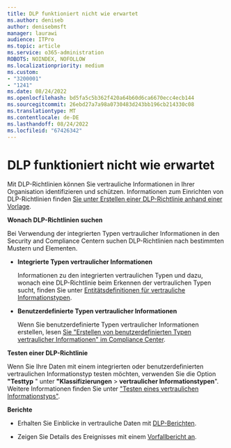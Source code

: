 ```yaml
---
title: DLP funktioniert nicht wie erwartet
ms.author: deniseb
author: denisebmsft
manager: laurawi
audience: ITPro
ms.topic: article
ms.service: o365-administration
ROBOTS: NOINDEX, NOFOLLOW
ms.localizationpriority: medium
ms.custom:
- "3200001"
- "1241"
ms.date: 08/24/2022
ms.openlocfilehash: bd5fa5c5b362f420a64b60d6ca6670ecc4ecb144
ms.sourcegitcommit: 26ebd27a7a98a0730483d243bb196cb214330c08
ms.translationtype: MT
ms.contentlocale: de-DE
ms.lasthandoff: 08/24/2022
ms.locfileid: "67426342"
---
```

# <a name="dlp-not-working-as-expected"></a>DLP funktioniert nicht wie erwartet

Mit DLP-Richtlinien können Sie vertrauliche Informationen in Ihrer Organisation identifizieren und schützen. Informationen zum Einrichten von DLP-Richtlinien finden [Sie unter Erstellen einer DLP-Richtlinie anhand einer Vorlage](https://docs.microsoft.com/microsoft-365/compliance/create-a-dlp-policy-from-a-template).

**Wonach DLP-Richtlinien suchen**

Bei Verwendung der integrierten Typen vertraulicher Informationen in den Security and Compliance Centern suchen DLP-Richtlinien nach bestimmten Mustern und Elementen.

- **Integrierte Typen vertraulicher Informationen**

    Informationen zu den integrierten vertraulichen Typen und dazu, wonach eine DLP-Richtlinie beim Erkennen der vertraulichen Typen sucht, finden Sie unter [Entitätsdefinitionen für vertrauliche Informationstypen](https://docs.microsoft.com/microsoft-365/compliance/sensitive-information-type-entity-definitions).

- **Benutzerdefinierte Typen vertraulicher Informationen**

    Wenn Sie benutzerdefinierte Typen vertraulicher Informationen erstellen, lesen [Sie "Erstellen von benutzerdefinierten Typen vertraulicher Informationen" im Compliance Center](https://docs.microsoft.com/microsoft-365/compliance/create-a-custom-sensitive-information-type).

**Testen einer DLP-Richtlinie**

Wenn Sie Ihre Daten mit einem integrierten oder benutzerdefinierten vertraulichen Informationstyp testen möchten, verwenden Sie die Option **"Testtyp** " unter **"Klassifizierungen** > **vertraulicher Informationstypen**". Weitere Informationen finden Sie unter ["Testen eines vertraulichen Informationstyps"](https://docs.microsoft.com/microsoft-365/compliance/create-a-custom-sensitive-information-type#test-a-sensitive-information-type).

**Berichte**

- Erhalten Sie Einblicke in vertrauliche Daten mit [DLP-Berichten](https://docs.microsoft.com/microsoft-365/compliance/data-loss-prevention-policies#dlp-reports).

- Zeigen Sie Details des Ereignisses mit einem [Vorfallbericht an](https://docs.microsoft.com/microsoft-365/compliance/data-loss-prevention-policies#incident-reports).